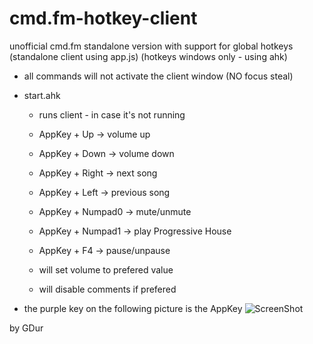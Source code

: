 cmd.fm-hotkey-client
====================

unofficial cmd.fm standalone version with support for global hotkeys (standalone client using app.js) (hotkeys windows only - using ahk)

- all commands will not activate the client window (NO focus steal)

- start.ahk
	- runs client - in case it's not running
	- AppKey + Up -> volume up
	- AppKey + Down -> volume down
	- AppKey + Right -> next song
	- AppKey + Left -> previous song
	- AppKey + Numpad0 -> mute/unmute
	- AppKey + Numpad1 -> play Progressive House
	- AppKey + F4 -> pause/unpause

	- will set volume to prefered value
	- will disable comments if prefered

- the purple key on the following picture is the AppKey
	![ScreenShot](http://upload.wikimedia.org/wikipedia/commons/3/3a/Qwerty.svg)

by GDur
